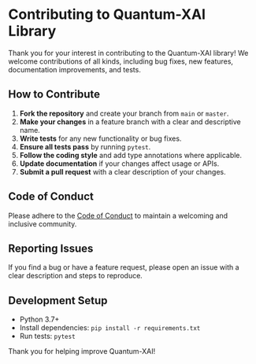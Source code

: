 # Contributing to Quantum-XAI Library

Thank you for your interest in contributing to the Quantum-XAI library! We welcome contributions of all kinds, including bug fixes, new features, documentation improvements, and tests.

## How to Contribute

1. **Fork the repository** and create your branch from `main` or `master`.
2. **Make your changes** in a feature branch with a clear and descriptive name.
3. **Write tests** for any new functionality or bug fixes.
4. **Ensure all tests pass** by running `pytest`.
5. **Follow the coding style** and add type annotations where applicable.
6. **Update documentation** if your changes affect usage or APIs.
7. **Submit a pull request** with a clear description of your changes.

## Code of Conduct

Please adhere to the [Code of Conduct](CODE_OF_CONDUCT.md) to maintain a welcoming and inclusive community.

## Reporting Issues

If you find a bug or have a feature request, please open an issue with a clear description and steps to reproduce.

## Development Setup

- Python 3.7+
- Install dependencies: `pip install -r requirements.txt`
- Run tests: `pytest`

Thank you for helping improve Quantum-XAI!
